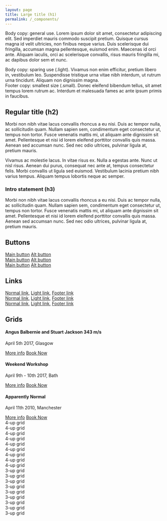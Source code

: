 ```yaml
---
layout: page
title: Large title (h1)
permalink: /_components/
---
```


Body copy: general use. Lorem ipsum dolor sit amet, consectetur adipiscing elit. Sed imperdiet mauris commodo suscipit pretium. Quisque cursus magna id velit ultricies, non finibus neque varius. Duis scelerisque dui fringilla, accumsan magna pellentesque, euismod enim. Maecenas id orci ante. Aliquam iaculis, orci ac scelerisque convallis, risus mauris fringilla mi, ac dapibus dolor sem et nunc.

<div class="light">
Body copy: sparing use (.light). Vivamus non enim efficitur, pretium libero in, vestibulum leo. Suspendisse tristique urna vitae nibh interdum, ut rutrum urna tincidunt. Aliquam non dignissim magna.
</div>

<div class="small">
Footer copy: smallest size (.small). Donec eleifend bibendum tellus, sit amet tempus lorem rutrum ac. Interdum et malesuada fames ac ante ipsum primis in faucibus.
</div>

## Regular title (h2)

Morbi non nibh vitae lacus convallis rhoncus a eu nisi. Duis ac tempor nulla, ac sollicitudin quam. Nullam sapien sem, condimentum eget consectetur ut, tempus non tortor. Fusce venenatis mattis mi, ut aliquam ante dignissim sit amet. Pellentesque et nisi id lorem eleifend porttitor convallis quis massa. Aenean sed accumsan nunc. Sed nec odio ultrices, pulvinar ligula at, pretium mauris.

Vivamus ac molestie lacus. In vitae risus ex. Nulla a egestas ante. Nunc ut nisl risus. Aenean dui purus, consequat nec ante at, tempus consectetur felis. Morbi convallis ut ligula sed euismod. Vestibulum lacinia pretium nibh varius tempus. Aliquam tempus lobortis neque ac semper.


### Intro statement (h3)

Morbi non nibh vitae lacus convallis rhoncus a eu nisi. Duis ac tempor nulla, ac sollicitudin quam. Nullam sapien sem, condimentum eget consectetur ut, tempus non tortor. Fusce venenatis mattis mi, ut aliquam ante dignissim sit amet. Pellentesque et nisi id lorem eleifend porttitor convallis quis massa. Aenean sed accumsan nunc. Sed nec odio ultrices, pulvinar ligula at, pretium mauris.

## Buttons

<div class="row">
  <a class="btn" href="#">Main button</a>
  <a class="btn btn--alt" href="#">Alt button</a>
</div>

<div class="row t-2">
  <a class="btn" href="#">Main button</a>
  <a class="btn btn--alt" href="#">Alt button</a>
</div>

<div class="row t-3">
  <a class="btn" href="#">Main button</a>
  <a class="btn btn--alt" href="#">Alt button</a>
</div>

## Links

<div class="row">
  <a href="#">Normal link</a>, <span class="light"><a href="#">Light link</a></span>, <span class="small"><a href="#">Footer link</a></span>
</div>

<div class="row t-2">
  <a href="#">Normal link</a>, <span class="light"><a href="#">Light link</a></span>, <span class="small"><a href="#">Footer link</a></span>
</div>

<div class="row t-3">
  <a href="#">Normal link</a>, <span class="light"><a href="#">Light link</a></span>, <span class="small"><a href="#">Footer link</a></span>
</div>

## Grids

<div class="grid grid--4">
  <div class="grid__item">
    <h4>Angus Balbernie and Stuart Jackson 343 m/s</h4>
    <p>April 5th 2017, Glasgow</p>
    <a href="" class="btn btn--alt">More info</a> <a href="" class="btn">Book Now</a>
  </div>
  <div class="grid__item">
    <h4>Weekend Workshop</h4>
    <p>April 9th - 10th 2017, Bath</p>
    <a href="" class="btn btn--alt">More info</a> <a href="" class="btn">Book Now</a>
  </div>
  <div class="grid__item">
    <h4>Apparently Normal</h4>
    <p>April 11th 2010, Manchester</p>
    <a href="" class="btn btn--alt">More info</a> <a href="" class="btn">Book Now</a>
  </div>
  <div class="grid__item">
    4-up grid
  </div>
  <div class="grid__item">
    4-up grid
  </div>
  <div class="grid__item">
    4-up grid
  </div>
  <div class="grid__item">
    4-up grid
  </div>
  <div class="grid__item">
    4-up grid
  </div>
  <div class="grid__item">
    4-up grid
  </div>
  <div class="grid__item">
    4-up grid
  </div>
  <div class="grid__item">
    4-up grid
  </div>
  <div class="grid__item">
    4-up grid
  </div>
</div>

<div class="grid grid--3">
  <div class="grid__item">
    3-up grid
  </div>
  <div class="grid__item">
    3-up grid
  </div>
  <div class="grid__item">
    3-up grid
  </div>
  <div class="grid__item">
    3-up grid
  </div>
  <div class="grid__item">
    3-up grid
  </div>
  <div class="grid__item">
    3-up grid
  </div>
  <div class="grid__item">
    3-up grid
  </div>
  <div class="grid__item">
    3-up grid
  </div>
  <div class="grid__item">
    3-up grid
  </div>
</div>
